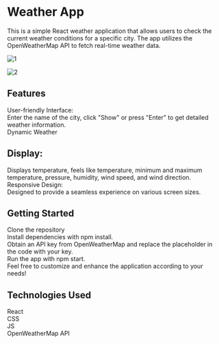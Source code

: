 <h1>Weather App</h1>

This is a simple React weather application that allows users to check the current weather conditions for a specific city. The app utilizes the OpenWeatherMap API to fetch real-time weather data.


![1](https://github.com/Living-Hell/WeatherApp/assets/74912161/b79ed756-2d38-46ab-9e8a-ef3956f9666c)

![2](https://github.com/Living-Hell/WeatherApp/assets/74912161/502f9ead-f801-487c-b1ec-c3a1220612bd)
<h2>Features </h2>
User-friendly Interface: <br>
Enter the name of the city, click "Show" or press "Enter" to get detailed weather information.<br>
Dynamic Weather <br>
<h2>
Display:<br>
</h2>
Displays temperature, feels like temperature, minimum and maximum temperature, pressure, humidity, wind speed, and wind direction.<br>
Responsive Design: <br>
Designed to provide a seamless experience on various screen sizes.<br>

<h2>
Getting Started<br>
</h2>
Clone the repository<br>
Install dependencies with npm install.<br>
Obtain an API key from OpenWeatherMap and replace the placeholder in the code with your key.<br>
Run the app with npm start.<br>
Feel free to customize and enhance the application according to your needs!<br>


<h2>
Technologies Used<br></h2>
React<br>
CSS<br>
JS<br>
OpenWeatherMap API<br>
